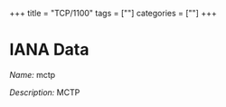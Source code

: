 +++
title = "TCP/1100"
tags = [""]
categories = [""]
+++

# IANA Data

_Name:_ mctp

_Description:_ MCTP

